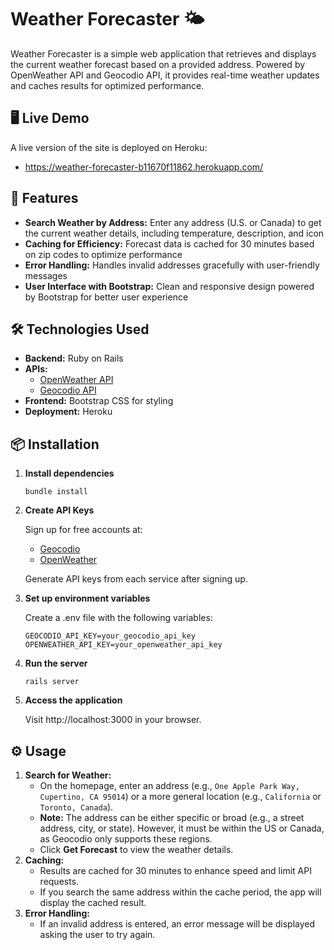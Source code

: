 # Weather Forecaster 🌤️

Weather Forecaster is a simple web application that retrieves and displays the current weather forecast based on a provided address. Powered by OpenWeather API and Geocodio API, it provides real-time weather updates and caches results for optimized performance.

## 🖥️ Live Demo
A live version of the site is deployed on Heroku:

- https://weather-forecaster-b11670f11862.herokuapp.com/

## 🚀 Features
- **Search Weather by Address:** Enter any address (U.S. or Canada) to get the current weather details, including temperature, description, and icon
- **Caching for Efficiency:** Forecast data is cached for 30 minutes based on zip codes to optimize performance
- **Error Handling:** Handles invalid addresses gracefully with user-friendly messages
- **User Interface with Bootstrap:** Clean and responsive design powered by Bootstrap for better user experience

## 🛠️ Technologies Used
- **Backend:** Ruby on Rails
- **APIs:**
  - [OpenWeather API](https://openweathermap.org/api)
  - [Geocodio API](https://www.geocod.io/docs/#introduction)
- **Frontend:** Bootstrap CSS for styling
- **Deployment:** Heroku

## 📦 Installation
1. **Install dependencies**
   ```
   bundle install
   ```
2. **Create API Keys**

   Sign up for free accounts at:
   - [Geocodio](https://www.geocod.io/)
   - [OpenWeather](https://openweathermap.org/)

   Generate API keys from each service after signing up.

3. **Set up environment variables**

   Create a .env file with the following variables:
   ```
   GEOCODIO_API_KEY=your_geocodio_api_key
   OPENWEATHER_API_KEY=your_openweather_api_key
   ```

4. **Run the server**

   ```
   rails server
   ```

5. **Access the application**

   Visit http://localhost:3000 in your browser.

## ⚙️ Usage
1. **Search for Weather:**
    - On the homepage, enter an address (e.g., `One Apple Park Way, Cupertino, CA 95014`) or a more general location (e.g., `California` or `Toronto, Canada`).
    - **Note:** The address can be either specific or broad (e.g., a street address, city, or state). However, it must be within the US or Canada, as Geocodio only supports these regions.
    - Click **Get Forecast** to view the weather details.
2. **Caching:**
    - Results are cached for 30 minutes to enhance speed and limit API requests.
    - If you search the same address within the cache period, the app will display the cached result.
3. **Error Handling:**
    - If an invalid address is entered, an error message will be displayed asking the user to try again.